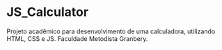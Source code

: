 # JS_Calculator
Projeto acadêmico para desenvolvimento de uma calculadora, utilizando HTML, CSS e JS. Faculdade Metodista Granbery.
